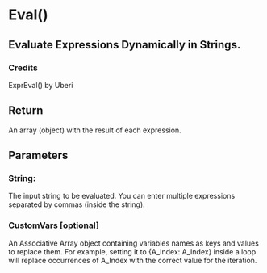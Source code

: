 ﻿# Eval()

## Evaluate Expressions Dynamically in Strings.

### Credits
ExprEval() by Uberi

## Return
An array (object) with the result of each expression.

## Parameters

### String:
The input string to be evaluated. You can enter multiple expressions separated by commas (inside the string).

### CustomVars [optional]
An Associative Array object containing variables names as keys and values to replace them. For example, setting it to {A_Index: A_Index} inside a loop will replace occurrences of A_Index with the correct value for the iteration.


